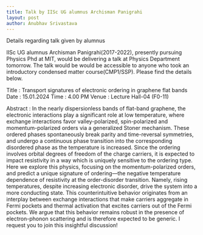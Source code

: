 ```yaml
---
title: Talk by IISc UG alumnus Archisman Panigrahi
layout: post
author: Anubhav Srivastava
---
```


Details regarding talk given by alumnus

<!--more-->

IISc UG alumnus Archisman Panigrahi(2017-2022), presently pursuing Physics Phd at MIT, would be delivering a talk at Physics Department tomorrow. The talk would be would be accessible to anyone who took an introductory condensed matter course(CMP1/SSP).
Please find the details below.

Title : Transport signatures of electronic ordering in graphene flat bands
Date : 15.01.2024
Time : 4.00 PM
Venue : Lecture Hall-04 (F0-11)

Abstract : In the nearly dispersionless bands of flat-band graphene, the electronic interactions play a significant role at low temperature, where exchange interactions favor valley-polarized, spin-polarized and momentum-polarized orders via a generalized Stoner mechanism. These ordered phases spontaneously break parity and time-reversal symmetries, and undergo a continuous phase transition into the corresponding disordered phase as the temperature is increased. Since the ordering involves orbital degrees of freedom of the charge carriers, it is expected to impact resistivity in a way which is uniquely sensitive to the ordering type. Here we explore this physics, focusing on the momentum-polarized orders, and predict a unique signature of ordering—the negative temperature dependence of resistivity at the order-disorder transition. Namely, rising temperatures, despite increasing electronic disorder, drive the system into a more conducting state. This counterintuitive behavior originates from an interplay between exchange interactions that make carriers aggregate in Fermi pockets and thermal activation that excites carriers out of the Fermi pockets. We argue that this behavior remains robust in the presence of electron-phonon scattering and is therefore expected to be generic.
I request you to join this insightful discussion!